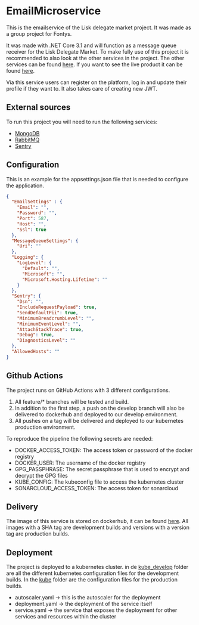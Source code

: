 # EmailMicroservice
This is the emailservice of the Lisk delegate market project. It was made as a group project for Fontys. 

It was made with .NET Core 3.1 and will function as a message queue receiver for the Lisk Delegate Market. To make fully use of this project it is recommended to also look at the other services in the project. 
The other services can be found [here](https://github.com/S65-2-project). If you want to see the live product it can be found [here](https://delegate-market.nl).

Via this service users can register on the platform, log in and update their profile if they want to. It also takes care of creating new JWT. 

## External sources
To run this project you will need to run the following services:
- [MongoDB](https://www.mongodb.com/re)
- [RabbitMQ](https://www.rabbitmq.com/)
- [Sentry](https://sentry.io)

## Configuration
This is an example for the appsettings.json file that is needed to configure the application. 

```json
{  
  "EmailSettings" : {
    "Email": "",
    "Password": "",
    "Port": 587,
    "Host": "",
    "Ssl": true
  },
  "MessageQueueSettings": {
    "Uri": ""
  },
  "Logging": {
    "LogLevel": {
      "Default": "",
      "Microsoft": "",
      "Microsoft.Hosting.Lifetime": ""
    }
  },
  "Sentry": {
    "Dsn": "",
    "IncludeRequestPayload": true,
    "SendDefaultPii": true,
    "MinimumBreadcrumbLevel": "",
    "MinimumEventLevel": "",
    "AttachStackTrace": true,
    "Debug": true,
    "DiagnosticsLevel": ""
  },
  "AllowedHosts": ""
}
```

## Github Actions
The project runs on GitHub Actions with 3 different configurations.

1. All feature/* branches will be tested and build.
2. In addition to the first step, a push on the develop branch will also be delivered to dockerhub and deployed to our develop environment.
3. All pushes on a tag will be delivered and deployed to our kubernetes production environment.   

To reproduce the pipeline the following secrets are needed:
- DOCKER_ACCESS_TOKEN: The access token or password of the docker registry
- DOCKER_USER: The username of the docker registry
- GPG_PASSPHRASE: The secret passphrase that is used to encrypt and decrypt the GPG files
- KUBE_CONFIG: The kubeconfig file to access the kubernetes cluster
- SONARCLOUD_ACCESS_TOKEN: The access token for sonarcloud

## Delivery
The image of this service is stored on dockerhub, it can be found [here](https://hub.docker.com/repository/docker/s652/email-service).
All images with a SHA tag are development builds and versions with a version tag are production builds. 

## Deployment
The project is deployed to a kubernetes cluster. in de [kube_develop](kube_develop) folder are all the different kubernetes configuration files for the development builds.  In the [kube](kube) folder are the configuration files for the production builds. 

- autoscaler.yaml -> this is the autoscaler for the deployment
- deployment.yaml -> the deployment of the service itself
- service.yaml -> the service that exposes the deployment for other services and resources within the cluster